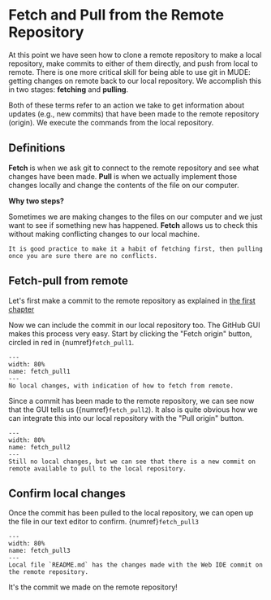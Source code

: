 # Fetch and Pull from the Remote Repository

At this point we have seen how to clone a remote repository to make a local repository, make commits to either of them directly, and push from local to remote. There is one more critical skill for being able to use git in MUDE: getting changes on remote back to our local repository. We accomplish this in two stages: **fetching** and **pulling**.

Both of these terms refer to an action we take to get information about updates (e.g., new commits) that have been made to the remote repository (origin). We execute the commands from the local repository.

## Definitions

**Fetch** is when we ask git to connect to the remote repository and see what changes have been made. **Pull** is when we actually implement those changes locally and change the contents of the file on our computer.

**Why two steps?**

Sometimes we are making changes to the files on our computer and we just want to see if something new has happened. **Fetch** allows us to check this without making conflicting changes to our local machine.

```{note}
It is good practice to make it a habit of fetching first, then pulling once you are sure there are no conflicts.
```

## Fetch-pull from remote

Let's first make a commit to the remote repository as explained in [the first chapter](commits_remote.md)

Now we can include the commit in our local repository too. The GitHub GUI makes this process very easy. Start by clicking the "Fetch origin" button, circled in red in {numref}`fetch_pull1`.

```{figure} ../images_gui/fetch_pull1.JPG
---
width: 80%
name: fetch_pull1
---
No local changes, with indication of how to fetch from remote.
```

Since a commit has been made to the remote repository, we can see now that the GUI tells us ({numref}`fetch_pull2`). It also is quite obvious how we can integrate this into our local repository with the "Pull origin" button.

```{figure} ../images_gui/fetch_pull2.JPG
---
width: 80%
name: fetch_pull2
---
Still no local changes, but we can see that there is a new commit on remote available to pull to the local repository.
```

## Confirm local changes

Once the commit has been pulled to the local repository, we can open up the file in our text editor to confirm.
{numref}`fetch_pull3`

```{figure} ../images_gui/fetch_pull3.JPG
---
width: 80%
name: fetch_pull3
---
Local file `README.md` has the changes made with the Web IDE commit on the remote repository.
```

It's the commit we made on the remote repository!